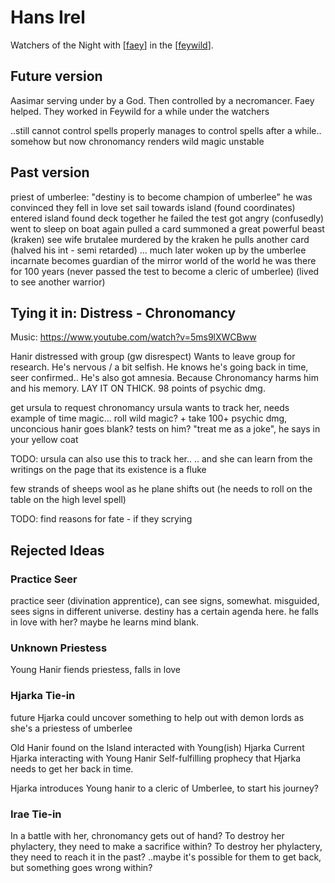 # Hans Irel
Watchers of the Night with [[faey]] in the [[feywild]].

## Future version
Aasimar serving under by a God.
Then controlled by a necromancer.
Faey helped. They worked in Feywild for a while under the watchers

..still cannot control spells properly
manages to control spells after a while.. somehow
but now chronomancy renders wild magic unstable

## Past version
priest of umberlee: "destiny is to become champion of umberlee"
he was convinced
they fell in love
set sail towards island (found coordinates)
entered island found deck together
he failed the test
got angry (confusedly)
went to sleep on boat again
pulled a card
summoned a great powerful beast (kraken)
see wife brutalee murdered by the kraken
he pulls another card
(halved his int - semi retarded)
...
much later
woken up by the umberlee incarnate
becomes guardian of the mirror world of the world
he was there for 100 years
(never passed the test to become a cleric of umberlee)
(lived to see another warrior)

## Tying it in: Distress - Chronomancy
Music: https://www.youtube.com/watch?v=5ms9lXWCBww

Hanir distressed with group (gw disrespect)
Wants to leave group for research. He's nervous / a bit selfish.
He knows he's going back in time, seer confirmed..
He's also got amnesia. Because Chronomancy harms him and his memory.
LAY IT ON THICK. 98 points of psychic dmg.

get ursula to request chronomancy
ursula wants to track her, needs example of time magic...
roll wild magic? + take 100+ psychic dmg, unconcious
hanir goes blank? tests on him?
"treat me as a joke", he says in your yellow coat

TODO: ursula can also use this to track her..
.. and she can learn from the writings on the page that its existence is a fluke

few strands of sheeps wool as he plane shifts out
(he needs to roll on the table on the high level spell)

TODO: find reasons for fate - if they scrying

## Rejected Ideas

### Practice Seer
practice seer (divination apprentice), can see signs, somewhat.
misguided, sees signs in different universe. destiny has a certain agenda here.
he falls in love with her?
maybe he learns mind blank.
### Unknown Priestess
Young Hanir fiends priestess, falls in love

### Hjarka Tie-in
future Hjarka could uncover something to help out with demon lords
as she's a priestess of umberlee

Old Hanir found on the Island interacted with Young(ish) Hjarka
Current Hjarka interacting with Young Hanir
Self-fulfilling prophecy that Hjarka needs to get her back in time.

Hjarka introduces Young hanir to a cleric of Umberlee, to start his journey?

### Irae Tie-in
In a battle with her, chronomancy gets out of hand?
To destroy her phylactery, they need to make a sacrifice within?
To destroy her phylactery, they need to reach it in the past?
..maybe it's possible for them to get back, but something goes wrong within?

[//begin]: # "Autogenerated link references for markdown compatibility"
[faey]: faey "Faeynore"
[feywild]: ../planar/feywild "Feywild"
[//end]: # "Autogenerated link references"
